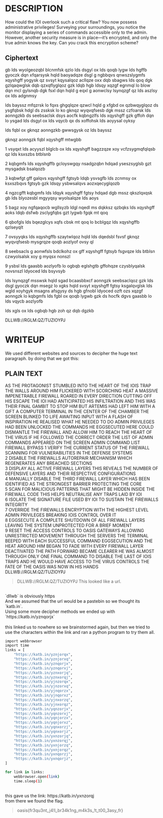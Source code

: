 # DESCRIPTION

How could the IOI overlook such a critical flaw? You now possess administrative privileges! Surveying your surroundings, you notice the monitor displaying a series of commands accessible only to the admin. However, another security measure is in place—it’s encrypted, and only the true admin knows the key. Can you crack this encryption scheme?

## Ciphertext
gb lds wyolgeozqbl blcnmfsk qzlo lds dsgyl ox lds qoqb lygw lds hgffb gyoczk dqn xfqarsysk hqld baoyadqze dsgl g ngbbqvs qnwszslygmfs xqyshgff yogysk qz svsyt kqysalqoz acllqze oxx dqb sbagws lds qoq dgk gzlqaqwglsk dqb qzxqflyglqoz gzk ldqb hgb ldsqy xqzgf egnmql lo blow dqn mcl gylsnqb dgk fsxl dqn hqld g eqxl g aonwclsy lsynqzgf qz lds aszlsy ox lds adgnmsy

lds bayssz mfqzrsk lo fqxs ghgqlqze qzwcl hqld g xfgbd ox qzbwqyglqoz ds ysgfqbsk hdgl ds zssksk lo ko gknqz wyqvqfsesb dgk mssz czfoarsk lds aonngzkb ds seebsaclsk dsys aocfk kqbngzlfs lds xqyshgff gzk gffoh dqn lo ysgad lds dsgyl ox lds vqycb qx ds xoffohsk lds aoyysal oyksy

lds fqbl ox gknqz aonngzkb gwwsgysk oz lds bayssz

gknqz aonngzk fqbl xqyshgff mtwgbb

1 vsyqxt lds acyyszl blglcb ox lds xqyshgff bagzzqze xoy vcfzsygmqfqlqsb qz lds ksxszbs btblsnb

2 kqbgmfs lds xqyshgffb gcloyswgqy nsadgzqbn hdqad yseszsyglsb gzt mysgadsk bsalqozb

3 kqbwfgt gff galqvs xqyshgff fgtsyb ldqb ysvsgfb lds zcnmsy ox ksxszbqvs fgtsyb gzk ldsqy ysbwsalqvs aozxqecyglqozb

4 ngzcgfft kqbgmfs lds ldqyk xqyshgff fgtsy hdqad dgb mssz qkszlqxqsk gb lds blyozesbl mgyyqsy wyolsalqze lds aoys

5 bagz xoy ngfqaqocb wgllsyzb ldgl nqedl ms dqkksz qzbqks lds xqyshgff aoks ldqb dsfwb zsclygfqbs gzt lygwb fgqk mt qoq

6 qbofgls lds bqezglcys xqfs cbsk mt qoq lo bcblgqz lds xqyshgffb qzlseyqlt

7 ovsyyqks lds xqyshgffb szaytwlqoz hqld lds dqedsbl fsvsf gknqz wyqvqfsesb mysgrqze qoqb aozlyof ovsy ql

8 seebsacls g aonwfsls bdclkohz ox gff xqyshgff fgtsyb fsgvqze lds btblsn czwyolsalsk xoy g myqsx nonszl

9 ysbsl lds gaasbb aozlyofb lo ogbqb eglshgtb gffohqze czysblyqalsk novsnszl ldyoced lds bsyvsyb

lds lsynqzgf msswsk hqld sgad bcaasbbxcf aonngzk seebsaclqoz gzk lds dsgl gyoczk dqn msegz lo xgks hqld svsyt xqyshgff fgtsy ksgalqvglsk lds wgld xoyhgyk msagns afsgysy ds hgb gfnobl ldyoced ozft ozs xqzgf aonngzk lo kqbgmfs lds fgbl ox qoqb lygwb gzk ds hocfk dgvs gaasbb lo lds vqycb aozlyofb

lds xgls ox lds ogbqb hgb zoh qz dqb dgzkb

DLLWB://RGLM.QZ/TUZIOYPJ

# WRITEUP
We used different websites and sources to decipher the huge text paragraph. by doing that we got this: 

## PLAIN TEXT

AS THE PROTAGONIST STUMBLED INTO THE HEART OF THE IOIS TRAP THE WALLS AROUND HIM FLICKERED WITH SCORCHING HEAT A MASSIVE IMPENETRABLE FIREWALL ROARED IN EVERY DIRECTION CUTTING OFF HIS ESCAPE THE IOI HAD ANTICIPATED HIS INFILTRATION AND THIS WAS THEIR FINAL GAMBIT TO STOP HIM BUT ARTEMIS HAD LEFT HIM WITH A GIFT A COMPUTER TERMINAL IN THE CENTER OF THE CHAMBER THE SCREEN BLINKED TO LIFE AWAITING INPUT WITH A FLASH OF INSPIRATION HE REALISED WHAT HE NEEDED TO DO ADMIN PRIVILEGES HAD BEEN UNLOCKED THE COMMANDS HE EGGSECUTED HERE COULD DISMANTLE THE FIREWALL AND ALLOW HIM TO REACH THE HEART OF THE VIRUS IF HE FOLLOWED THE CORRECT ORDER THE LIST OF ADMIN COMMANDS APPEARED ON THE SCREEN ADMIN COMMAND LIST FIREWALL BYPASS 
1 VERIFY THE CURRENT STATUS OF THE FIREWALL SCANNING FOR VULNERABILITIES IN THE DEFENSE SYSTEMS   
2 DISABLE THE FIREWALLS AUTOREPAIR MECHANISM WHICH REGENERATES ANY BREACHED SECTIONS   
3 DISPLAY ALL ACTIVE FIREWALL LAYERS THIS REVEALS THE NUMBER OF DEFENSIVE LAYERS AND THEIR RESPECTIVE CONFIGURATIONS   
4 MANUALLY DISABLE THE THIRD FIREWALL LAYER WHICH HAS BEEN IDENTIFIED AS THE STRONGEST BARRIER PROTECTING THE CORE   
5 SCAN FOR MALICIOUS PATTERNS THAT MIGHT BE HIDDEN INSIDE THE FIREWALL CODE THIS HELPS NEUTRALISE ANY TRAPS LAID BY IOI     
6 ISOLATE THE SIGNATURE FILE USED BY IOI TO SUSTAIN THE FIREWALLS INTEGRITY   
7 OVERRIDE THE FIREWALLS ENCRYPTION WITH THE HIGHEST LEVEL ADMIN PRIVILEGES BREAKING IOIS CONTROL OVER IT   
8 EGGSECUTE A COMPLETE SHUTDOWN OF ALL FIREWALL LAYERS LEAVING THE SYSTEM UNPROTECTED FOR A BRIEF MOMENT   
9 RESET THE ACCESS CONTROLS TO OASIS GATEWAYS ALLOWING UNRESTRICTED MOVEMENT THROUGH THE SERVERS THE TERMINAL BEEPED WITH EACH SUCCESSFUL COMMAND EGGSECUTION AND THE HEAT AROUND HIM BEGAN TO FADE WITH EVERY FIREWALL LAYER DEACTIVATED THE PATH FORWARD BECAME CLEARER HE WAS ALMOST THROUGH ONLY ONE FINAL COMMAND TO DISABLE THE LAST OF IOIS TRAPS AND HE WOULD HAVE ACCESS TO THE VIRUS CONTROLS THE FATE OF THE OASIS WAS NOW IN HIS HANDS  
DLLWB://RGLM.QZ/TUZIOYPJ

>DLLWB://RGLM.QZ/TUZIOYPJ
This looked like a url.
</br>
`dllwb` is obviously https
</br>
And we assumed that the url would be a pastebin so we thought its `katb.in`.
</br>
Using some more decipher methods we ended up with `https://katb.in/yznqorjx`

</br>
</br>
this linked us to nowhere so we brainstormed again, but then we tried to use the characters within the link and ran a python program to try them all.
</br>

```bash
import webbrowser
import time
links = [
    "https://katb.in/yznjorqx",
    "https://katb.in/yznjorxq",
    "https://katb.in/yznqorjx",
    "https://katb.in/yznqorxj",
    "https://katb.in/yznxorjq",
    "https://katb.in/yznxorqj",
    "https://katb.in/yjnzorqx",
    "https://katb.in/yjnzorxq",
    "https://katb.in/yjnqorzx",
    "https://katb.in/yjnqorxz",
    "https://katb.in/yjnxorzq",
    "https://katb.in/yjnxorqz",
    "https://katb.in/yqnzorjx",
    "https://katb.in/yqnzorxj",
    "https://katb.in/yqnjorzx",
    "https://katb.in/yqnjorxz",
    "https://katb.in/yqnxorzj",
    "https://katb.in/yqnxorjz",
    "https://katb.in/yxnzorjq",
    "https://katb.in/yxnzorqj",
    "https://katb.in/yxnjorzq",
    "https://katb.in/yxnjorqz",
    "https://katb.in/yxnqorzj",
    "https://katb.in/yxnqorjz",
]

for link in links:
    webbrowser.open(link)
    time.sleep(1)
```
</br>
this gave us the link:  https://katb.in/yxnzorqj 
</br> 
from there we found the flag.

>oasis{fr3qu3nt_j4!l_br34k1ng_m4k3s_!t_t00_3asy_fr}

